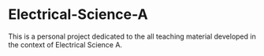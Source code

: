 # Electrical-Science-A
This is a personal project dedicated to the all teaching material developed in the context of Electrical Science A.
